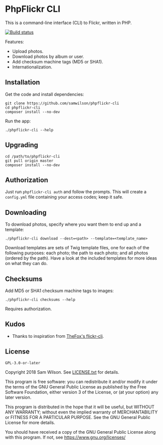 PhpFlickr CLI
=============

This is a command-line interface (CLI) to Flickr, written in PHP.

[![Build status](https://travis-ci.org/samwilson/phpflickr-cli.svg)](https://travis-ci.org/samwilson/phpflickr-cli)

Features:

* Upload photos.
* Download photos by album or user.
* Add checksum machine tags (MD5 or SHA1).
* Internationalization.

## Installation

Get the code and install dependencies:

    git clone https://github.com/samwilson/phpflickr-cli
    cd phpflickr-cli
    composer install --no-dev

Run the app:

    ./phpflickr-cli --help

## Upgrading

    cd /path/to/phpflickr-cli
    git pull origin master
    composer install --no-dev

## Authorization

Just run `phpflickr-cli auth` and follow the prompts.
This will create a `config.yml` file containing your access codes; keep it safe.

## Downloading

To download photos, specify where you want them to end up and a template:

    ./phpflickr-cli download --dest=<path> --template=<template_name>

Download templates are sets of Twig template files,
one for each of the following purposes:
each photo;
the path to each photo;
and all photos (ordered by the path).
Have a look at the included templates for more ideas on what they can do.

## Checksums

Add MD5 or SHA1 checksum machine tags to images:

    ./phpflickr-cli checksums --help

Requires authorization.

## Kudos

* Thanks to inspiration from [TheFox's flickr-cli](https://github.com/TheFox/flickr-cli).

## License

`GPL-3.0-or-later`

Copyright 2018 Sam Wilson. See [LICENSE.txt](LICENSE.txt) for details.

This program is free software: you can redistribute it and/or modify
it under the terms of the GNU General Public License as published by
the Free Software Foundation, either version 3 of the License, or
(at your option) any later version.

This program is distributed in the hope that it will be useful,
but WITHOUT ANY WARRANTY; without even the implied warranty of
MERCHANTABILITY or FITNESS FOR A PARTICULAR PURPOSE. See the
GNU General Public License for more details.

You should have received a copy of the GNU General Public License
along with this program. If not, see https://www.gnu.org/licenses/
